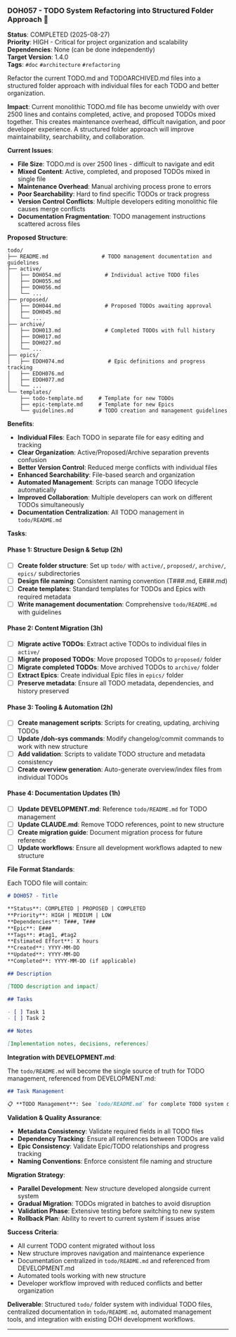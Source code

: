 ### DOH057 - TODO System Refactoring into Structured Folder Approach 🚩

**Status**: COMPLETED (2025-08-27)  
**Priority**: HIGH - Critical for project organization and scalability  
**Dependencies**: None (can be done independently)  
**Target Version**: 1.4.0  
**Tags**: `#doc` `#architecture` `#refactoring`

Refactor the current TODO.md and TODOARCHIVED.md files into a structured folder approach with individual files for each
TODO and better organization.

**Impact**: Current monolithic TODO.md file has become unwieldy with over 2500 lines and contains completed, active, and
proposed TODOs mixed together. This creates maintenance overhead, difficult navigation, and poor developer experience. A
structured folder approach will improve maintainability, searchability, and collaboration.

**Current Issues**:

- **File Size**: TODO.md is over 2500 lines - difficult to navigate and edit
- **Mixed Content**: Active, completed, and proposed TODOs mixed in single file
- **Maintenance Overhead**: Manual archiving process prone to errors
- **Poor Searchability**: Hard to find specific TODOs or track progress
- **Version Control Conflicts**: Multiple developers editing monolithic file causes merge conflicts
- **Documentation Fragmentation**: TODO management instructions scattered across files

**Proposed Structure**:

```
todo/
├── README.md                 # TODO management documentation and guidelines
├── active/
│   ├── DOH054.md              # Individual active TODO files
│   ├── DOH055.md
│   ├── DOH056.md
│   └── ...
├── proposed/
│   ├── DOH044.md              # Proposed TODOs awaiting approval
│   ├── DOH045.md
│   └── ...
├── archive/
│   ├── DOH013.md              # Completed TODOs with full history
│   ├── DOH017.md
│   ├── DOH027.md
│   └── ...
├── epics/
│   ├── EDOH074.md              # Epic definitions and progress tracking
│   ├── EDOH076.md
│   ├── EDOH077.md
│   └── ...
└── templates/
    ├── todo-template.md     # Template for new TODOs
    ├── epic-template.md     # Template for new Epics
    └── guidelines.md        # TODO creation and management guidelines
```

**Benefits**:

- **Individual Files**: Each TODO in separate file for easy editing and tracking
- **Clear Organization**: Active/Proposed/Archive separation prevents confusion
- **Better Version Control**: Reduced merge conflicts with individual files
- **Enhanced Searchability**: File-based search and organization
- **Automated Management**: Scripts can manage TODO lifecycle automatically
- **Improved Collaboration**: Multiple developers can work on different TODOs simultaneously
- **Documentation Centralization**: All TODO management in `todo/README.md`

**Tasks**:

#### Phase 1: Structure Design & Setup (2h)

- [ ] **Create folder structure**: Set up `todo/` with `active/`, `proposed/`, `archive/`, `epics/` subdirectories
- [ ] **Design file naming**: Consistent naming convention (T###.md, E###.md)
- [ ] **Create templates**: Standard templates for TODOs and Epics with required metadata
- [ ] **Write management documentation**: Comprehensive `todo/README.md` with guidelines

#### Phase 2: Content Migration (3h)

- [ ] **Migrate active TODOs**: Extract active TODOs to individual files in `active/`
- [ ] **Migrate proposed TODOs**: Move proposed TODOs to `proposed/` folder
- [ ] **Migrate completed TODOs**: Move archived TODOs to `archive/` folder
- [ ] **Extract Epics**: Create individual Epic files in `epics/` folder
- [ ] **Preserve metadata**: Ensure all TODO metadata, dependencies, and history preserved

#### Phase 3: Tooling & Automation (2h)

- [ ] **Create management scripts**: Scripts for creating, updating, archiving TODOs
- [ ] **Update /doh-sys commands**: Modify changelog/commit commands to work with new structure
- [ ] **Add validation**: Scripts to validate TODO structure and metadata consistency
- [ ] **Create overview generation**: Auto-generate overview/index files from individual TODOs

#### Phase 4: Documentation Updates (1h)

- [ ] **Update DEVELOPMENT.md**: Reference `todo/README.md` for TODO management
- [ ] **Update CLAUDE.md**: Remove TODO references, point to new structure
- [ ] **Create migration guide**: Document migration process for future reference
- [ ] **Update workflows**: Ensure all development workflows adapted to new structure

**File Format Standards**:

Each TODO file will contain:

```markdown
# DOH057 - Title

**Status**: COMPLETED | PROPOSED | COMPLETED  
**Priority**: HIGH | MEDIUM | LOW  
**Dependencies**: T###, T###  
**Epic**: E###  
**Tags**: #tag1, #tag2  
**Estimated Effort**: X hours  
**Created**: YYYY-MM-DD  
**Updated**: YYYY-MM-DD  
**Completed**: YYYY-MM-DD (if applicable)

## Description

[TODO description and impact]

## Tasks

- [ ] Task 1
- [ ] Task 2

## Notes

[Implementation notes, decisions, references]
```

**Integration with DEVELOPMENT.md**:

The `todo/README.md` will become the single source of truth for TODO management, referenced from DEVELOPMENT.md:

```markdown
## Task Management

📋 **TODO Management**: See `todo/README.md` for complete TODO system documentation, workflows, and guidelines.
```

**Validation & Quality Assurance**:

- **Metadata Consistency**: Validate required fields in all TODO files
- **Dependency Tracking**: Ensure all references between TODOs are valid
- **Epic Consistency**: Validate Epic/TODO relationships and progress tracking
- **Naming Conventions**: Enforce consistent file naming and structure

**Migration Strategy**:

- **Parallel Development**: New structure developed alongside current system
- **Gradual Migration**: TODOs migrated in batches to avoid disruption
- **Validation Phase**: Extensive testing before switching to new system
- **Rollback Plan**: Ability to revert to current system if issues arise

**Success Criteria**:

- All current TODO content migrated without loss
- New structure improves navigation and maintenance experience
- Documentation centralized in `todo/README.md` and referenced from DEVELOPMENT.md
- Automated tools working with new structure
- Developer workflow improved with reduced conflicts and better organization

**Deliverable**: Structured `todo/` folder system with individual TODO files, centralized documentation in
`todo/README.md`, automated management tools, and integration with existing DOH development workflows.

---
